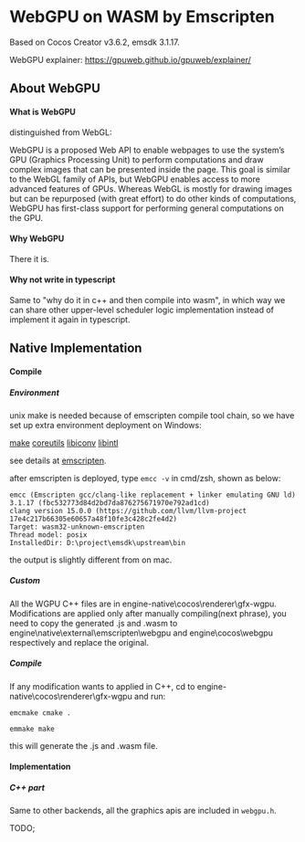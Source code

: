 # WebGPU on WASM by Emscripten

Based on Cocos Creator v3.6.2, emsdk 3.1.17.

WebGPU explainer:  https://gpuweb.github.io/gpuweb/explainer/

## About WebGPU

#### What is WebGPU

distinguished from WebGL:
>
WebGPU is a proposed Web API to enable webpages to use the system’s GPU (Graphics Processing Unit) to perform computations and draw complex images that can be presented inside the page. This goal is similar to the WebGL family of APIs, but WebGPU enables access to more advanced features of GPUs. Whereas WebGL is mostly for drawing images but can be repurposed (with great effort) to do other kinds of computations, WebGPU has first-class support for performing general computations on the GPU.

 #### Why WebGPU

There it is.

#### Why not write in typescript

Same to "why do it in c++ and then compile into wasm", in which way we can share other upper-level scheduler logic implementation instead of implement it again in typescript. 

## Native Implementation

#### Compile

##### Environment

unix make is needed because of emscripten compile tool chain, so we have set up extra environment deployment on Windows:

[make](http://gnuwin32.sourceforge.net/packages/make.htm) [coreutils](http://gnuwin32.sourceforge.net/packages/coreutils.htm) [libiconv](http://gnuwin32.sourceforge.net/packages/libiconv.htm) [libintl](http://gnuwin32.sourceforge.net/packages/libintl.htm)

see details at [emscripten](https://emscripten.org/docs/getting_started/downloads.html).

after emscripten is deployed, type `emcc -v` in cmd/zsh, shown as below:
```
emcc (Emscripten gcc/clang-like replacement + linker emulating GNU ld) 3.1.17 (fbc532773d84d2bd7da876275671970e792ad1cd)
clang version 15.0.0 (https://github.com/llvm/llvm-project 17e4c217b66305e60657a48f10fe3c428c2fe4d2)
Target: wasm32-unknown-emscripten
Thread model: posix
InstalledDir: D:\project\emsdk\upstream\bin
```
the output is slightly different from on mac.
##### Custom

All the WGPU C++ files are in engine-native\cocos\renderer\gfx-wgpu. Modifications are applied only after manually compiling(next phrase), you need to copy the generated .js and .wasm to engine\native\external\emscripten\webgpu and engine\cocos\webgpu respectively and replace the original.

##### Compile

If any modification wants to applied in C++, cd to engine-native\cocos\renderer\gfx-wgpu and run:

`emcmake cmake .`

`emmake make`

this will generate the .js and .wasm file.

#### Implementation

##### C++ part

Same to other backends, all the graphics apis are included in `webgpu.h`.

TODO;
